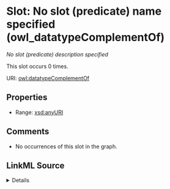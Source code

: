 

# Slot: No slot (predicate) name specified (owl_datatypeComplementOf)


_No slot (predicate) description specified_






This slot occurs 0 times.


URI: [owl:datatypeComplementOf](http://www.w3.org/2002/07/owl#datatypeComplementOf)



<!-- no inheritance hierarchy -->








## Properties

* Range: [xsd:anyURI](http://www.w3.org/2001/XMLSchema#anyURI)





## Comments

* No occurrences of this slot in the graph.



## LinkML Source

<details>

```yaml
name: owl_datatypeComplementOf
annotations:
  count:
    tag: count
    value: 0
description: No slot (predicate) description specified
title: No slot (predicate) name specified
comments:
- No occurrences of this slot in the graph.
from_schema: fio-kg
rank: 1000
domain: owl_datatypeComplementOf
slot_uri: owl:datatypeComplementOf
alias: owl_datatypeComplementOf
range: uri

```
</details>